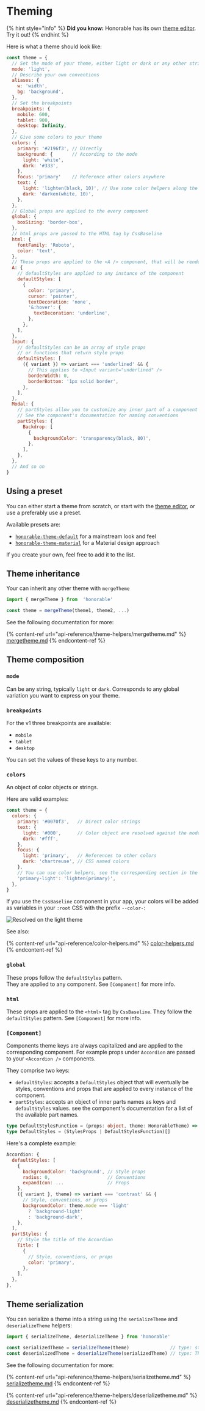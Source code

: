 # Theming

{% hint style="info" %}
**Did you know:** Honorable has its own [theme editor](https://designer.honorable.design). Try it out!
{% endhint %}

Here is what a theme should look like:

```javascript
const theme = {
  // Set the mode of your theme, either light or dark or any other string
  mode: 'light',
  // Describe your own conventions
  aliases: {
    w: 'width',
    bg: 'background',
  },
  // Set the breakpoints
  breakpoints: {
    mobile: 600,
    tablet: 900,
    desktop: Infinity,
  },
  // Give some colors to your theme
  colors: {
    primary: '#2196f3', // Directly
    background: {       // According to the mode
      light: 'white',
      dark: '#333',
    },
    focus: 'primary'    // Reference other colors anywhere
    text: {
      light: 'lighten(black, 10)', // Use some color helpers along the way
      dark: 'darken(white, 10)',
    },
  },
  // Global props are applied to the every component
  global: {
    boxSizing: 'border-box',
  },
  // html props are passed to the HTML tag by CssBaseline
  html: {
    fontFamily: 'Roboto',
    color: 'text',
  },
  // These props are applied to the <A /> component, that will be rendered as <a />
  A: {
    // defaultStyles are applied to any instance of the component
    defaultStyles: [
      {
        color: 'primary',
        cursor: 'pointer',
        textDecoration: 'none',
        '&:hover': {
          textDecoration: 'underline',
        },
      },
    ],
  },
  Input: {
    // defaultStyles can be an array of style props
    // or functions that return style props
    defaultStyles: [
      ({ variant }) => variant === 'underlined' && {
        // This applies to <Input variant="underlined" />
        borderWidth: 0,
        borderBottom: '1px solid border',
      },
    ],
  },
  Modal: {
    // partStyles allow you to customize any inner part of a component
    // See the component's documentation for naming conventions
    partStyles: {
      Backdrop: [
        {
          backgroundColor: 'transparency(black, 80)',
        },
      ],
    },
  },
  // And so on
}
```

## Using a preset

You can either start a theme from scratch, or start with the [theme editor](https://design.honorable.design), or use a preferably use a preset.

Available presets are:

* [`honorable-theme-default`](https://www.npmjs.com/package/honorable-theme-default) for a mainstream look and feel
* [`honorable-theme-material`](https://www.npmjs.com/package/honorable-theme-material) for a Material design approach

If you create your own, feel free to add it to the list.

## Theme inheritance

Your can inherit any other theme with `mergeTheme`

```javascript
import { mergeTheme } from  'honorable'

const theme = mergeTheme(theme1, theme2, ...)
```

See the following documentation for more:

{% content-ref url="api-reference/theme-helpers/mergetheme.md" %}
[mergetheme.md](api-reference/theme-helpers/mergetheme.md)
{% endcontent-ref %}

## Theme composition

### `mode`

Can be any string, typically `light` or `dark`. Corresponds to any global variation you want to express on your theme.

### `breakpoints`

For the v1 three breakpoints are available:

* `mobile`
* `tablet`
* `desktop`

You can set the values of these keys to any number.

### `colors`

An object of color objects or strings.

Here are valid examples:

```javascript
const theme = {
  colors: {
    primary: '#0070f3',   // Direct color strings
    text: {
      light: '#000',      // Color object are resolved against the mode
      dark: '#fff',
    },
    focus: {
      light: 'primary',   // References to other colors
      dark: 'chartreuse', // CSS named colors
    },
    // You can use color helpers, see the corresponding section in the docs
    'primary-light': 'lighten(primary)',
  },
}
```

If you use the `CssBaseline` component in your app, your colors will be added as variables in your `:root` CSS with the prefix `--color-`:

![Resolved on the light theme](<.gitbook/assets/Screenshot 2022-04-13 at 14.48.49.png>)

See also:

{% content-ref url="api-reference/color-helpers.md" %}
[color-helpers.md](api-reference/color-helpers.md)
{% endcontent-ref %}

### `global`

These props follow the `defaultStyles` pattern.\
They are applied to any component. See `[Component]` for more info.

### `html`

These props are applied to the `<html>` tag by `CssBaseline`. They follow the `defaultStyles` pattern. See `[Component]` for more info.

### `[Component]`

Components theme keys are always capitalized and are applied to the corresponding component. For example props under `Accordion` are passed to your `<Accordion />` components.

They comprise two keys:

* `defaultStyles`: accepts a `DefaultStyles` object that will eventually be styles, conventions and props that are applied to every instance of the component.
* `partStyles`: accepts an object of inner parts names as keys and `defaultStyles` values. see the component's documentation for a list of the available part names.

```typescript
type DefaultStylesFunction = (props: object, theme: HonorableTheme) => StylesProps
type DefaultStyles = (StylesProps | DefaultStylesFunction)[]
```

Here's a complete example:

```javascript
Accordion: {
  defaultStyles: [
    {
      backgroundColor: 'background', // Style props
      radius: 0,                     // Conventions
      expandIcon: ...                // Props
    },
    ({ variant }, theme) => variant === 'contrast' && {
      // Style, conventions, or props
      backgroundColor: theme.mode === 'light'
        ? 'background-light'
        : 'background-dark',
    },
  ],
  partStyles: {
    // Style the title of the Accordion
    Title: [
      {
        // Style, conventions, or props
        color: 'primary',
      },
    ],
  },
},
```

## Theme serialization

You can serialize a theme into a string using the `serializeTheme` and `deserializeTheme` helpers:

```javascript
import { serializeTheme, deserializeTheme } from 'honorable'

const serializedTheme = serializeTheme(theme)               // type: string
const deserializedTheme = deserializeTheme(serializedTheme) // type: Theme
```

See the following documentation for more:

{% content-ref url="api-reference/theme-helpers/serializetheme.md" %}
[serializetheme.md](api-reference/theme-helpers/serializetheme.md)
{% endcontent-ref %}

{% content-ref url="api-reference/theme-helpers/deserializetheme.md" %}
[deserializetheme.md](api-reference/theme-helpers/deserializetheme.md)
{% endcontent-ref %}
